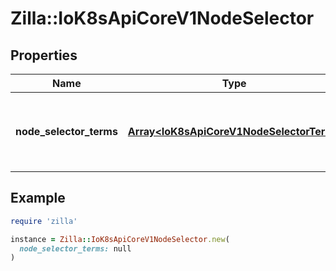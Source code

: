 # Zilla::IoK8sApiCoreV1NodeSelector

## Properties

| Name | Type | Description | Notes |
| ---- | ---- | ----------- | ----- |
| **node_selector_terms** | [**Array&lt;IoK8sApiCoreV1NodeSelectorTerm&gt;**](IoK8sApiCoreV1NodeSelectorTerm.md) | Required. A list of node selector terms. The terms are ORed. |  |

## Example

```ruby
require 'zilla'

instance = Zilla::IoK8sApiCoreV1NodeSelector.new(
  node_selector_terms: null
)
```

